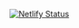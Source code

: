 [![Netlify Status](https://api.netlify.com/api/v1/badges/1caece81-d511-499f-9693-d2033c10ff26/deploy-status)](https://app.netlify.com/sites/haneenkhan/deploys)
